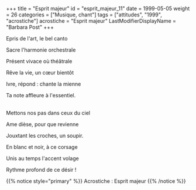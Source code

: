 +++
title = "Esprit majeur"
id = "esprit_majeur_11"
date = 1999-05-05
weight = 26
categories = ["Musique, chant"]
tags = ["attitudes", "1999", "acrostiche"]
acrostiche = "Esprit majeur"
LastModifierDisplayName = "Barbara Post"
+++

Epris de l'art, le bel canto

Sacre l'harmonie orchestrale

Présent vivace où théâtrale

Rêve la vie, un cœur bientôt

Ivre, répond : chante la mienne

Ta note affleure à l'essentiel.

 \
Mettons nos pas dans ceux du ciel

Ame dièse, pour que revienne

Jouxtant les croches, un soupir.

En blanc et noir, à ce corsage

Unis au temps l'accent volage

Rythme profond de ce désir !

{{% notice style="primary" %}}
Acrostiche : Esprit majeur
{{% /notice %}}

